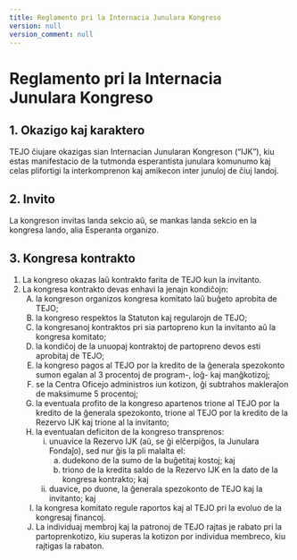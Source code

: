 ```yaml
---
title: Reglamento pri la Internacia Junulara Kongreso
version: null
version_comment: null
---
```


Reglamento pri la Internacia Junulara Kongreso
==============================================

## 1. Okazigo kaj karaktero
TEJO ĉiujare okazigas sian Internacian Junularan Kongreson (“IJK”), kiu estas manifestacio de la tutmonda esperantista junulara komunumo kaj celas plifortigi la interkomprenon kaj amikecon inter junuloj de ĉiuj landoj.

## 2. Invito
La kongreson invitas landa sekcio aŭ, se mankas landa sekcio en la kongresa lando, alia Esperanta organizo.

## 3. Kongresa kontrakto
<ol>
	<li>La kongreso okazas laŭ kontrakto farita de TEJO kun la invitanto.</li>
	<li>
		La kongresa kontrakto devas enhavi la jenajn kondiĉojn:
		<ol type="A">
			<li>la kongreson organizos kongresa komitato laŭ buĝeto aprobita de TEJO;</li>
			<li>la kongreso respektos la Statuton kaj regularojn de TEJO;</li>
			<li>la kongresanoj kontraktos pri sia partopreno kun la invitanto aŭ la kongresa komitato;</li>
			<li>la kondiĉoj de la unuopaj kontraktoj de partopreno devos esti aprobitaj de TEJO;</li>
			<li>la kongreso pagos al TEJO por la kredito de la ĝenerala spezokonto sumon egalan al 3 procentoj de program-, loĝ- kaj manĝkotizoj;</li>
			<li>se la Centra Oficejo administros iun kotizon, ĝi subtrahos makleraĵon de maksimume 5 procentoj;</li>
			<li>la eventuala profito de la kongreso apartenos trione al TEJO por la kredito de la ĝenerala spezokonto, trione al TEJO por la kredito de la Rezervo IJK kaj trione al la invitanto;</li>
			<li>
				la eventualan deficiton de la kongreso transprenos:
				<ol type="i">
					<li>
						unuavice la Rezervo IJK (aŭ, se ĝi elĉerpiĝos, la Junulara Fondaĵo), sed nur ĝis la pli malalta el:
						<ol type="a">
							<li>dudekono de la sumo de la buĝetitaj kostoj; kaj</li>
							<li>triono de la kredita saldo de la Rezervo IJK en la dato de la kongresa kontrakto; kaj</li>
						</ol>
					</li>
					<li>duavice, po duone, la ĝenerala spezokonto de TEJO kaj la invitanto; kaj</li>
				</ol>
			</li>
			<li>la kongresa komitato regule raportos kaj al TEJO pri la evoluo de la kongresaj financoj.</li>
			<li>La individuaj membroj kaj la patronoj de TEJO rajtas je rabato pri la partoprenkotizo, kiu superas la kotizon por individua membreco, kiu rajtigas la rabaton.</li>
		</ol>
	</li>
</ol>
